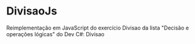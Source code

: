 # DivisaoJs
Reimplementação em JavaScript do exercício Divisao da lista "Decisão e operações lógicas" do Dev C#: Divisao
